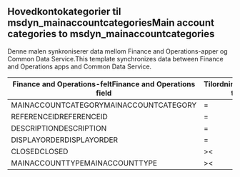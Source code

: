 ## <a name="main-account-categories-to-msdyn_mainaccountcategories"></a><span data-ttu-id="e8a14-101">Hovedkontokategorier til msdyn_mainaccountcategories</span><span class="sxs-lookup"><span data-stu-id="e8a14-101">Main account categories to msdyn_mainaccountcategories</span></span>

<span data-ttu-id="e8a14-102">Denne malen synkroniserer data mellom Finance and Operations-apper og Common Data Service.</span><span class="sxs-lookup"><span data-stu-id="e8a14-102">This template synchronizes data between Finance and Operations apps and Common Data Service.</span></span>

<span data-ttu-id="e8a14-103">Finance and Operations-felt</span><span class="sxs-lookup"><span data-stu-id="e8a14-103">Finance and Operations field</span></span> | <span data-ttu-id="e8a14-104">Tilordningstype</span><span class="sxs-lookup"><span data-stu-id="e8a14-104">Map type</span></span> | <span data-ttu-id="e8a14-105">Annet Dynamics 365-felt</span><span class="sxs-lookup"><span data-stu-id="e8a14-105">Other Dynamics 365 field</span></span> | <span data-ttu-id="e8a14-106">Standardverdi</span><span class="sxs-lookup"><span data-stu-id="e8a14-106">Default value</span></span>
---|---|---|---
<span data-ttu-id="e8a14-107">MAINACCOUNTCATEGORY</span><span class="sxs-lookup"><span data-stu-id="e8a14-107">MAINACCOUNTCATEGORY</span></span> | = | <span data-ttu-id="e8a14-108">msdyn_mainaccountcategory</span><span class="sxs-lookup"><span data-stu-id="e8a14-108">msdyn_mainaccountcategory</span></span> | 
<span data-ttu-id="e8a14-109">REFERENCEID</span><span class="sxs-lookup"><span data-stu-id="e8a14-109">REFERENCEID</span></span> | = | <span data-ttu-id="e8a14-110">msdyn_referenceid</span><span class="sxs-lookup"><span data-stu-id="e8a14-110">msdyn_referenceid</span></span> | 
<span data-ttu-id="e8a14-111">DESCRIPTION</span><span class="sxs-lookup"><span data-stu-id="e8a14-111">DESCRIPTION</span></span> | = | <span data-ttu-id="e8a14-112">msdyn_description</span><span class="sxs-lookup"><span data-stu-id="e8a14-112">msdyn_description</span></span> | 
<span data-ttu-id="e8a14-113">DISPLAYORDER</span><span class="sxs-lookup"><span data-stu-id="e8a14-113">DISPLAYORDER</span></span> | = | <span data-ttu-id="e8a14-114">msdyn_displayorder</span><span class="sxs-lookup"><span data-stu-id="e8a14-114">msdyn_displayorder</span></span> | 
<span data-ttu-id="e8a14-115">CLOSED</span><span class="sxs-lookup"><span data-stu-id="e8a14-115">CLOSED</span></span> | >< | <span data-ttu-id="e8a14-116">msdyn_closed</span><span class="sxs-lookup"><span data-stu-id="e8a14-116">msdyn_closed</span></span> | 
<span data-ttu-id="e8a14-117">MAINACCOUNTTYPE</span><span class="sxs-lookup"><span data-stu-id="e8a14-117">MAINACCOUNTTYPE</span></span> | >< | <span data-ttu-id="e8a14-118">msdyn_mainaccounttypevalue</span><span class="sxs-lookup"><span data-stu-id="e8a14-118">msdyn_mainaccounttypevalue</span></span> | 
